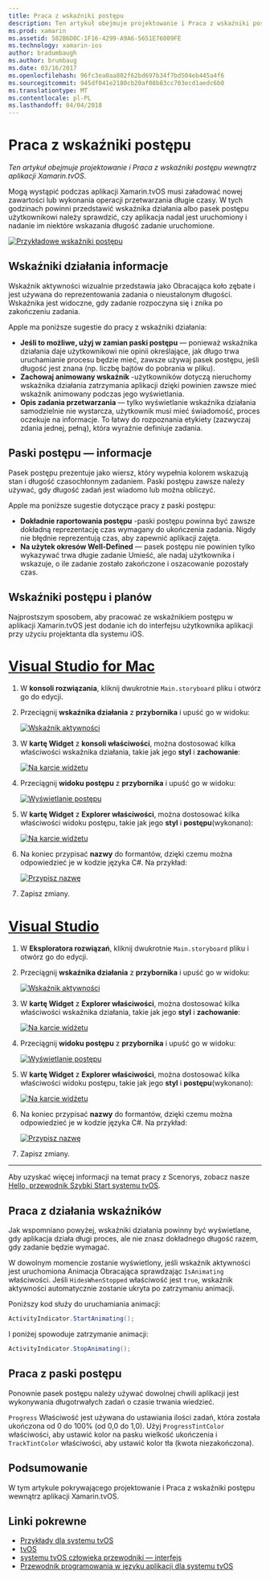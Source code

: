 ```yaml
---
title: Praca z wskaźniki postępu
description: Ten artykuł obejmuje projektowanie i Praca z wskaźniki postępu wewnątrz aplikacji Xamarin.tvOS.
ms.prod: xamarin
ms.assetid: 582B6D0C-1F16-4299-A9A6-5651E76009FE
ms.technology: xamarin-ios
author: bradumbaugh
ms.author: brumbaug
ms.date: 03/16/2017
ms.openlocfilehash: 96fc3ea0aa802f62bd697b34f7bd504eb445a4f6
ms.sourcegitcommit: 945df041e2180cb20af08b83cc703ecd1aedc6b0
ms.translationtype: MT
ms.contentlocale: pl-PL
ms.lasthandoff: 04/04/2018
---
```

# <a name="working-with-progress-indicators"></a>Praca z wskaźniki postępu

_Ten artykuł obejmuje projektowanie i Praca z wskaźniki postępu wewnątrz aplikacji Xamarin.tvOS._


Mogą wystąpić podczas aplikacji Xamarin.tvOS musi załadować nowej zawartości lub wykonania operacji przetwarzania długie czasy. W tych godzinach powinni przedstawić wskaźnika działania albo pasek postępu użytkownikowi należy sprawdzić, czy aplikacja nadal jest uruchomiony i nadanie im niektóre wskazania długość zadanie uruchomione.

[![](progress-indicators-images/intro01.png "Przykładowe wskaźniki postępu")](progress-indicators-images/intro01.png#lightbox)

<a name="About-Activity-Indicators" />

## <a name="about-activity-indicators"></a>Wskaźniki działania informacje

Wskaźnik aktywności wizualnie przedstawia jako Obracająca koło zębate i jest używana do reprezentowania zadania o nieustalonym długości. Wskaźnika jest widoczne, gdy zadanie rozpoczyna się i znika po zakończeniu zadania.

Apple ma poniższe sugestie do pracy z wskaźniki działania:

- **Jeśli to możliwe, użyj w zamian paski postępu** — ponieważ wskaźnika działania daje użytkownikowi nie opinii określające, jak długo trwa uruchamianie procesu będzie mieć, zawsze używaj pasek postępu, jeśli długość jest znana (np. liczbę bajtów do pobrania w pliku).
- **Zachowaj animowany wskaźnik** -użytkowników dotyczą nieruchomy wskaźnika działania zatrzymania aplikacji dzięki powinien zawsze mieć wskaźnik animowany podczas jego wyświetlania.
- **Opis zadania przetwarzania** — tylko wyświetlanie wskaźnika działania samodzielnie nie wystarcza, użytkownik musi mieć świadomość, proces oczekuje na informacje. To łatwy do rozpoznania etykiety (zazwyczaj zdania jednej, pełną), która wyraźnie definiuje zadania.

<a name="Summary" />

## <a name="about-progress-bars"></a>Paski postępu — informacje

Pasek postępu prezentuje jako wiersz, który wypełnia kolorem wskazują stan i długość czasochłonnym zadaniem. Paski postępu zawsze należy używać, gdy długość zadań jest wiadomo lub można obliczyć.

Apple ma poniższe sugestie dotyczące pracy z paski postępu:

- **Dokładnie raportowania postępu** -paski postępu powinna być zawsze dokładną reprezentację czas wymagany do ukończenia zadania. Nigdy nie błędnie reprezentują czas, aby zapewnić aplikacji zajęta.
- **Na użytek okresów Well-Defined** — pasek postępu nie powinien tylko wykazywać trwa długie zadanie Umieść, ale nadaj użytkownika i wskazuje, o ile zadanie zostało zakończone i oszacowanie pozostały czas.

<a name="Progress-Indicators-and-Storyboards" />

## <a name="progress-indicators-and-storyboards"></a>Wskaźniki postępu i planów

Najprostszym sposobem, aby pracować ze wskaźnikiem postępu w aplikacji Xamarin.tvOS jest dodanie ich do interfejsu użytkownika aplikacji przy użyciu projektanta dla systemu iOS.

# <a name="visual-studio-for-mactabvsmac"></a>[Visual Studio for Mac](#tab/vsmac)
    
1. W **konsoli rozwiązania**, kliknij dwukrotnie `Main.storyboard` pliku i otwórz go do edycji.
1. Przeciągnij **wskaźnika działania** z **przybornika** i upuść go w widoku: 

    [![](progress-indicators-images/activity01.png "Wskaźnik aktywności")](progress-indicators-images/activity01.png#lightbox)
1. W **kartę Widget** z **konsoli właściwości**, można dostosować kilka właściwości wskaźnika działania, takie jak jego **styl** i **zachowanie**: 

    [![](progress-indicators-images/activity02.png "Na karcie widżetu ")](progress-indicators-images/activity02.png#lightbox)
1. Przeciągnij **widoku postępu** z **przybornika** i upuść go w widoku: 

    [![](progress-indicators-images/activity03.png "Wyświetlanie postępu")](progress-indicators-images/activity03.png#lightbox)
1. W **kartę Widget** z **Explorer właściwości**, można dostosować kilka właściwości widoku postępu, takie jak jego **styl** i **postępu**(wykonano): 

    [![](progress-indicators-images/activity04.png "Na karcie widżetu")](progress-indicators-images/activity04.png#lightbox)
1. Na koniec przypisać **nazwy** do formantów, dzięki czemu można odpowiedzieć je w kodzie języka C#. Na przykład: 

    [![](progress-indicators-images/activity05.png "Przypisz nazwę")](progress-indicators-images/activity05.png#lightbox)
1. Zapisz zmiany.

# <a name="visual-studiotabvswin"></a>[Visual Studio](#tab/vswin)
    
1. W **Eksploratora rozwiązań**, kliknij dwukrotnie `Main.storyboard` pliku i otwórz go do edycji.
1. Przeciągnij **wskaźnika działania** z **przybornika** i upuść go w widoku: 

    [![](progress-indicators-images/activity01-vs.png "Wskaźnik aktywności")](progress-indicators-images/activity01-vs.png#lightbox)
1. W **kartę Widget** z **Explorer właściwości**, można dostosować kilka właściwości wskaźnika działania, takie jak jego **styl** i **zachowanie**: 

    [![](progress-indicators-images/activity02-vs.png "Na karcie widżetu")](progress-indicators-images/activity02-vs.png#lightbox)
1. Przeciągnij **widoku postępu** z **przybornika** i upuść go w widoku: 

    [![](progress-indicators-images/activity03-vs.png "Wyświetlanie postępu")](progress-indicators-images/activity03-vs.png#lightbox)
1. W **kartę Widget** z **Explorer właściwości**, można dostosować kilka właściwości widoku postępu, takie jak jego **styl** i **postępu**(wykonano): 

    [![](progress-indicators-images/activity04-vs.png "Na karcie widżetu")](progress-indicators-images/activity04-vs.png#lightbox)
1. Na koniec przypisać **nazwy** do formantów, dzięki czemu można odpowiedzieć je w kodzie języka C#. Na przykład: 

    [![](progress-indicators-images/activity05-vs.png "Przypisz nazwę")](progress-indicators-images/activity05-vs.png#lightbox)
1. Zapisz zmiany.

-----

Aby uzyskać więcej informacji na temat pracy z Scenorys, zobacz nasze [Hello, przewodnik Szybki Start systemu tvOS](~/ios/tvos/get-started/hello-tvos.md). 

<a name="Working-with-Activity-Indicators" />

## <a name="working-with-activity-indicators"></a>Praca z działania wskaźników

Jak wspomniano powyżej, wskaźniki działania powinny być wyświetlane, gdy aplikacja działa długi proces, ale nie znasz dokładnego długość razem, gdy zadanie będzie wymagać.

W dowolnym momencie zostanie wyświetlony, jeśli wskaźnik aktywności jest uruchomiona Animacja Obracająca sprawdzając `IsAnimating` właściwości. Jeśli `HidesWhenStopped` właściwość jest `true`, wskaźnik aktywności automatycznie zostanie ukryta po zatrzymaniu animacji.

Poniższy kod służy do uruchamiania animacji: 

```csharp
ActivityIndicator.StartAnimating();
```

I poniżej spowoduje zatrzymanie animacji:

```csharp
ActivityIndicator.StopAnimating();
```

<a name="Working-with-Progress-Bars" />

## <a name="working-with-progress-bars"></a>Praca z paski postępu

Ponownie pasek postępu należy używać dowolnej chwili aplikacji jest wykonywania długotrwałych zadań o czasie trwania wiedzieć. 

`Progress` Właściwość jest używana do ustawiania ilości zadań, która została ukończona od 0 do 100% (od 0,0 do 1,0). Użyj `ProgressTintColor` właściwości, aby ustawić kolor na pasku wielkość ukończenia i `TrackTintColor` właściwości, aby ustawić kolor tła (kwota niezakończona).

<a name="Summary" />

## <a name="summary"></a>Podsumowanie

W tym artykule pokrywającego projektowanie i Praca z wskaźniki postępu wewnątrz aplikacji Xamarin.tvOS.



## <a name="related-links"></a>Linki pokrewne

- [Przykłady dla systemu tvOS](https://developer.xamarin.com/samples/tvos/all/)
- [tvOS](https://developer.apple.com/tvos/)
- [systemu tvOS człowieka przewodniki — interfejs](https://developer.apple.com/tvos/human-interface-guidelines/)
- [Przewodnik programowania w języku aplikacji dla systemu tvOS](https://developer.apple.com/library/prerelease/tvos/documentation/General/Conceptual/AppleTV_PG/)
